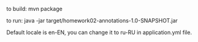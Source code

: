 to build:
mvn package

to run:
java -jar target/homework02-annotations-1.0-SNAPSHOT.jar

Default locale is en-EN, you can change it to ru-RU in application.yml file.